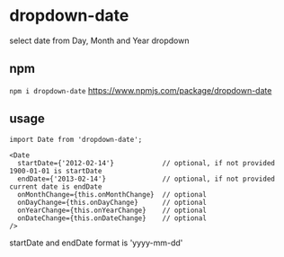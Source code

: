 # dropdown-date
select date from Day, Month and Year dropdown

## npm
```npm i dropdown-date```
https://www.npmjs.com/package/dropdown-date

## usage
```
import Date from 'dropdown-date';

<Date
  startDate={'2012-02-14'}            // optional, if not provided 1900-01-01 is startDate
  endDate={'2013-02-14'}              // optional, if not provided current date is endDate
  onMonthChange={this.onMonthChange}  // optional
  onDayChange={this.onDayChange}      // optional
  onYearChange={this.onYearChange}    // optional
  onDateChange={this.onDateChange}    // optional
/>
```
startDate and endDate format is 'yyyy-mm-dd'


